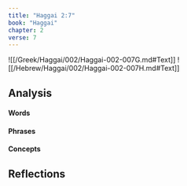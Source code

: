 ```yaml
---
title: "Haggai 2:7"
book: "Haggai"
chapter: 2
verse: 7
---
```

![[/Greek/Haggai/002/Haggai-002-007G.md#Text]]
![[/Hebrew/Haggai/002/Haggai-002-007H.md#Text]]

## Analysis

#### Words

#### Phrases

#### Concepts

## Reflections
